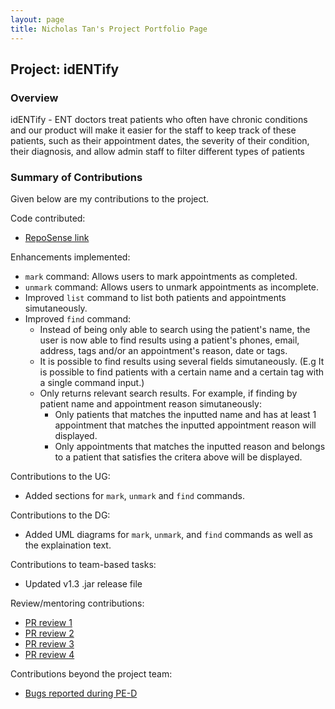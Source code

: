 ```yaml
---
layout: page
title: Nicholas Tan's Project Portfolio Page
---
```


## Project: idENTify
### Overview
idENTify - ENT doctors treat patients who often have chronic conditions and our product will make it easier for the staff to keep track of these patients, such as their appointment dates, the severity of their condition, their diagnosis, and allow admin staff to filter different types of patients

### Summary of Contributions

Given below are my contributions to the project.


Code contributed:
- [RepoSense link](https://nus-cs2103-ay2223s1.github.io/tp-dashboard/?search=nicholastyd&breakdown=true&sort=groupTitle&sortWithin=title&since=2022-09-16&timeframe=commit&mergegroup=&groupSelect=groupByRepos&checkedFileTypes=docs~functional-code~test-code~other)


Enhancements implemented:
- `mark` command: Allows users to mark appointments as completed.
- `unmark` command: Allows users to unmark appointments as incomplete.
- Improved `list` command to list both patients and appointments simutaneously.
- Improved `find` command:
    - Instead of being only able to search using the patient's name, the user is now able to find results using a patient's phones, email, address, tags and/or an appointment's reason, date or tags.
    - It is possible to find results using several fields simutaneously. (E.g It is possible to find patients with a certain name and a certain tag with a single command input.)
    - Only returns relevant search results. For example, if finding by patient name and appointment reason simutaneously:
        - Only patients that matches the inputted name and has at least 1 appointment that matches the inputted appointment reason will displayed.
        - Only appointments that matches the inputted reason and belongs to a patient that satisfies the critera above will be displayed.


Contributions to the UG:
- Added sections for `mark`, `unmark` and `find` commands.


Contributions to the DG:
- Added UML diagrams for `mark`, `unmark`, and `find` commands as well as the explaination text.


Contributions to team-based tasks:
- Updated v1.3 .jar release file

Review/mentoring contributions: 
- [PR review 1](https://github.com/AY2223S1-CS2103T-T17-4/tp/pull/138)
- [PR review 2](https://github.com/AY2223S1-CS2103T-T17-4/tp/pull/81)
- [PR review 3](https://github.com/AY2223S1-CS2103T-T17-4/tp/pull/76)
- [PR review 4](https://github.com/AY2223S1-CS2103T-T17-4/tp/pull/68)


Contributions beyond the project team:
- [Bugs reported during PE-D](https://github.com/NicholasTYD/ped/issues)
